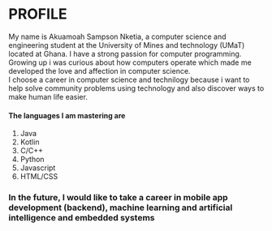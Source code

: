 <h1>PROFILE</h1>
<p>My name is Akuamoah Sampson Nketia, a computer science and engineering student at the University of Mines and technology (UMaT) located at Ghana. 
I have a strong passion for computer programming. Growing up i was curious about how computers operate which made me developed the love and affection in computer science.<br>
I choose a career in computer science and technilogy because i want to help solve community problems using technology and also discover ways to make human life easier.</p>

<h4>The languages I am mastering are </h4>

<ol>
  <li>Java</li>
  <li>Kotlin</li>
  <li>C/C++</li>
  <li>Python</li>
  <li>Javascript</li>
  <li>HTML/CSS</li>
</ol>

<h3>In the future, I would like to take a career in mobile app development (backend), machine learning and artificial intelligence and embedded systems</h3>
